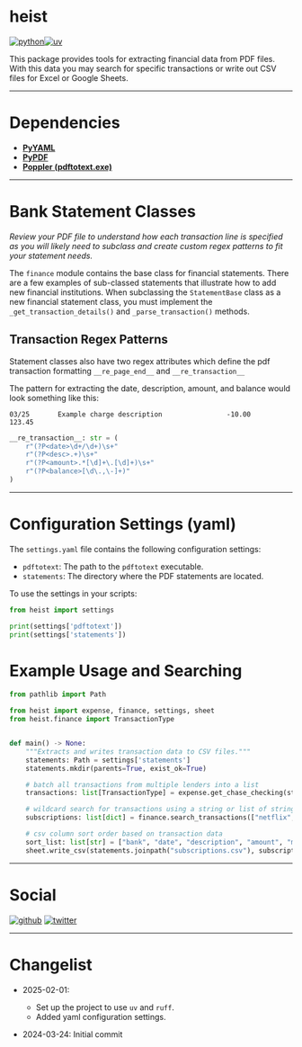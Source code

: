 # heist

[![python](https://img.shields.io/badge/Python-3.13-3776AB.svg?style=flat&logo=python&logoColor=white)](https://www.python.org/downloads/release/python-3118/)[![uv](https://img.shields.io/endpoint?url=https://raw.githubusercontent.com/astral-sh/uv/main/assets/badge/v0.json)](https://github.com/astral-sh/uv)

This package provides tools for extracting financial data from PDF files. With this data you may search for specific transactions or write out CSV files for Excel or Google Sheets.

---

# Dependencies

- **[PyYAML](https://pypi.org/project/PyYAML/)**
- **[PyPDF](https://pypi.org/project/pypdf/)**
- **[Poppler (pdftotext.exe)](https://github.com/oschwartz10612/poppler-windows)**

---

# Bank Statement Classes

_Review your PDF file to understand how each transaction line is specified as you will likely need to subclass and create custom regex patterns to fit your statement needs._

The `finance` module contains the base class for financial statements. There are a few examples of sub-classed statements that illustrate how to add new financial institutions.  When subclassing the `StatementBase` class as a new financial statement class, you must implement the `_get_transaction_details()` and `_parse_transaction()` methods.

## Transaction Regex Patterns

Statement classes also have two regex attributes which define the pdf transaction formatting `__re_page_end__` and `__re_transaction__`

The pattern for extracting the date, description, amount, and balance would look something like this:

    03/25       Example charge description                -10.00         123.45

```python
__re_transaction__: str = (
    r"(?P<date>\d+/\d+)\s+"
    r"(?P<desc>.+)\s+"
    r"(?P<amount>.*[\d]+\.[\d]+)\s+"
    r"(?P<balance>[\d\.,\-]+)"
)
```

---


# Configuration Settings (yaml)

The `settings.yaml` file contains the following configuration settings:

- `pdftotext`: The path to the `pdftotext` executable.
- `statements`: The directory where the PDF statements are located.

To use the settings in your scripts:

```python
from heist import settings

print(settings['pdftotext'])
print(settings['statements'])
```

# Example Usage and Searching

```python
from pathlib import Path

from heist import expense, finance, settings, sheet
from heist.finance import TransactionType


def main() -> None:
    """Extracts and writes transaction data to CSV files."""
    statements: Path = settings['statements']
    statements.mkdir(parents=True, exist_ok=True)

    # batch all transactions from multiple lenders into a list
    transactions: list[TransactionType] = expense.get_chase_checking(statements.joinpath("chase"))

    # wildcard search for transactions using a string or list of strings
    subscriptions: list[dict] = finance.search_transactions(["netflix", "openai", "hulu", "spotify"], transactions)

    # csv column sort order based on transaction data
    sort_list: list[str] = ["bank", "date", "description", "amount", "miles"]
    sheet.write_csv(statements.joinpath("subscriptions.csv"), subscriptions, sort_list=sort_list)
```

---

# Social

[![github](https://img.shields.io/badge/GitHub-stylerhall-181717.svg?style=flat&logo=github)](https://github.com/stylerhall)
[![twitter](https://img.shields.io/badge/Twitter-@particlevfx-00aced.svg?style=flat&logo=twitter)](https://twitter.com/particlevfx)

---

# Changelist

- 2025-02-01:
  - Set up the project to use `uv` and `ruff`.
  - Added yaml configuration settings.

- 2024-03-24: Initial commit
